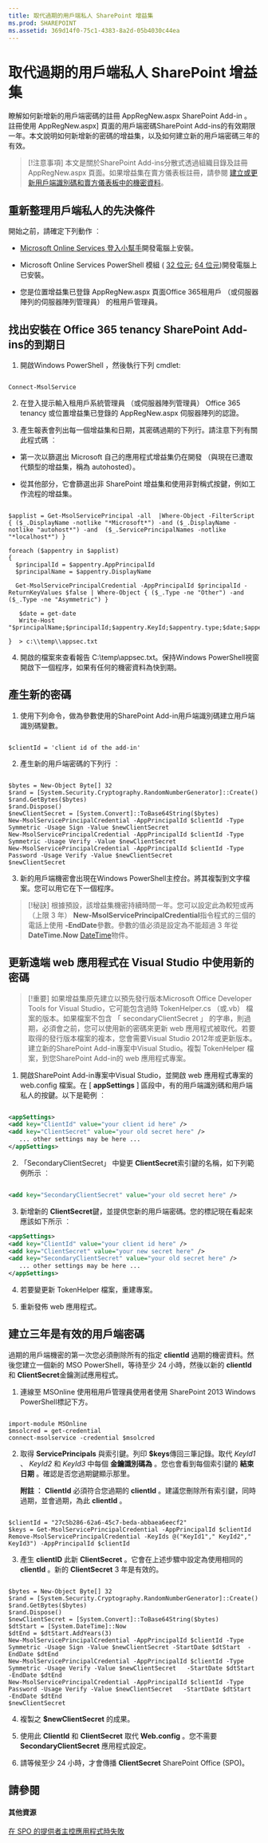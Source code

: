 ```yaml
---
title: 取代過期的用戶端私人 SharePoint 增益集
ms.prod: SHAREPOINT
ms.assetid: 369d14f0-75c1-4383-8a2d-05b4030c44ea
---
```



# 取代過期的用戶端私人 SharePoint 增益集
瞭解如何新增新的用戶端密碼的註冊 AppRegNew.aspx SharePoint Add-in 。
註冊使用 AppRegNew.aspx] 頁面的用戶端密碼SharePoint Add-ins的有效期限一年。本文說明如何新增新的密碼的增益集，以及如何建立新的用戶端密碼三年的有效。
  
    
    


> [!注意事項]
> 本文是關於SharePoint Add-ins分散式透過組織目錄及註冊 AppRegNew.aspx 頁面。如果增益集在賣方儀表板註冊，請參閱 [建立或更新用戶端識別碼和賣方儀表板中的機密資料](http://msdn.microsoft.com/library/f7852781-922f-4499-9dd4-c266907a8c14%28Office.15%29.aspx#bk_update)。
  
    
    


## 重新整理用戶端私人的先決條件

開始之前，請確定下列動作 ︰
  
    
    

-  [Microsoft Online Services 登入小幫手](http://www.microsoft.com/download/details.aspx?id=39267)開發電腦上安裝。
    
  
- Microsoft Online Services PowerShell 模組 ( [32 位元](http://go.microsoft.com/fwlink/p/?linkid=236298); [64 位元](http://go.microsoft.com/fwlink/p/?linkid=236297))開發電腦上已安裝。
    
  
- 您是位置增益集已登錄 AppRegNew.aspx 頁面Office 365租用戶 （或伺服器陣列的伺服器陣列管理員） 的租用戶管理員。
    
  

## 找出安裝在 Office 365 tenancy SharePoint Add-ins的到期日


  
    
    

1. 開啟Windows PowerShell ，然後執行下列 cmdlet:
    
  ```
  
Connect-MsolService

  ```

2. 在登入提示輸入租用戶系統管理員 （或伺服器陣列管理員） Office 365 tenancy 或位置增益集已登錄的 AppRegNew.aspx 伺服器陣列的認證。
    
  
3. 產生報表會列出每一個增益集和日期，其密碼過期的下列行。請注意下列有關此程式碼 ︰
    
  - 第一次以篩選出 Microsoft 自己的應用程式增益集仍在開發 （與現在已遭取代類型的增益集，稱為 autohosted）。
    
  
  - 從其他部分，它會篩選出非 SharePoint 增益集和使用非對稱式按鍵，例如工作流程的增益集。
    
  

  ```
  
$applist = Get-MsolServicePrincipal -all  |Where-Object -FilterScript { ($_.DisplayName -notlike "*Microsoft*") -and ($_.DisplayName -notlike "autohost*") -and  ($_.ServicePrincipalNames -notlike "*localhost*") }

foreach ($appentry in $applist)
{
    $principalId = $appentry.AppPrincipalId
    $principalName = $appentry.DisplayName
    
    Get-MsolServicePrincipalCredential -AppPrincipalId $principalId -ReturnKeyValues $false | Where-Object { ($_.Type -ne "Other") -and ($_.Type -ne "Asymmetric") }
    
     $date = get-date
     Write-Host "$principalName;$principalId;$appentry.KeyId;$appentry.type;$date;$appentry.Usage"

}  > c:\\temp\\appsec.txt
  ```

4. 開啟的檔案來查看報告 C:\\temp\\appsec.txt。保持Windows PowerShell視窗開啟下一個程序，如果有任何的機密資料為快到期。
    
  

## 產生新的密碼


  
    
    

1. 使用下列命令，做為參數使用的SharePoint Add-in用戶端識別碼建立用戶端識別碼變數。
    
  ```
  
$clientId = 'client id of the add-in'

  ```

2. 產生新的用戶端密碼的下列行 ︰
    
  ```
  
$bytes = New-Object Byte[] 32
$rand = [System.Security.Cryptography.RandomNumberGenerator]::Create()
$rand.GetBytes($bytes)
$rand.Dispose()
$newClientSecret = [System.Convert]::ToBase64String($bytes)
New-MsolServicePrincipalCredential -AppPrincipalId $clientId -Type Symmetric -Usage Sign -Value $newClientSecret
New-MsolServicePrincipalCredential -AppPrincipalId $clientId -Type Symmetric -Usage Verify -Value $newClientSecret
New-MsolServicePrincipalCredential -AppPrincipalId $clientId -Type Password -Usage Verify -Value $newClientSecret
$newClientSecret
  ```

3. 新的用戶端機密會出現在Windows PowerShell主控台。將其複製到文字檔案。您可以用它在下一個程序。
    
  

> [!秘訣]
> 根據預設，該增益集機密持續時間一年。您可以設定此為較短或再 （上限 3 年） **New-MsolServicePrincipalCredential**指令程式的三個的電話上使用 **-EndDate**參數。參數的值必須是設定為不能超過 3 年從 **DateTime.Now** [DateTime](http://msdn2.microsoft.com/ZH-TW/library/03ybds8y)物件。
  
    
    


## 更新遠端 web 應用程式在 Visual Studio 中使用新的密碼


> [!重要]
> 如果增益集原先建立以預先發行版本Microsoft Office Developer Tools for Visual Studio，它可能包含過時 TokenHelper.cs （或.vb） 檔案的版本。如果檔案不包含 「 secondaryClientSecret 」 的字串，則過期，必須會之前，您可以使用新的密碼來更新 web 應用程式被取代。若要取得的發行版本檔案的複本，您會需要Visual Studio 2012年或更新版本。建立新的SharePoint Add-in專案中Visual Studio。複製 TokenHelper 檔案，到您SharePoint Add-in的 web 應用程式專案。
  
    
    


1. 開啟SharePoint Add-in專案中Visual Studio，並開啟 web 應用程式專案的 web.config 檔案。在 [ **appSettings** ] 區段中，有的用戶端識別碼和用戶端私人的按鍵。以下是範例 ︰
    
  ```XML
  
<appSettings>
  <add key="ClientId" value="your client id here" />
  <add key="ClientSecret" value="your old secret here" />
     ... other settings may be here ...
</appSettings>

  ```

2. 「SecondaryClientSecret」 中變更 **ClientSecret**索引鍵的名稱，如下列範例所示 ︰
    
  ```XML
  
<add key="SecondaryClientSecret" value="your old secret here" />
  ```

3. 新增新的 **ClientSecret**鍵，並提供您新的用戶端密碼。您的標記現在看起來應該如下所示 ︰
    
  ```XML
  <appSettings>
  <add key="ClientId" value="your client id here" />
  <add key="ClientSecret" value="your new secret here" />
  <add key="SecondaryClientSecret" value="your old secret here" />
     ... other settings may be here ...
</appSettings>
  ```

4. 若要變更新 TokenHelper 檔案，重建專案。
    
  
5. 重新發佈 web 應用程式。
    
  

## 建立三年是有效的用戶端密碼

過期的用戶端機密的第一次您必須刪除所有的指定 **clientId** 過期的機密資料。然後您建立一個新的 MSO PowerShell，等待至少 24 小時，然後以新的 **clientId** 和 **ClientSecret**金鑰測試應用程式。
  
    
    

1. 連線至 MSOnline 使用租用戶管理員使用者使用 SharePoint 2013 Windows PowerShell標記下方。
    
  ```
  
import-module MSOnline
$msolcred = get-credential
connect-msolservice -credential $msolcred

  ```

2. 取得 **ServicePrincipals** 與索引鍵。列印 **$keys**傳回三筆記錄。取代 *KeyId1*  、 *KeyId2*  和 *KeyId3*  中每個 **金鑰識別碼為** 。您也會看到每個索引鍵的 **結束日期** 。確認是否您過期鍵顯示那里。
    
    **附註 ︰** **ClientId** 必須符合您過期的 **clientId** 。建議您刪除所有索引鍵，同時過期，並會過期，為此 **clientId** 。
    


  ```
  
$clientId = "27c5b286-62a6-45c7-beda-abbaea6eecf2"
$keys = Get-MsolServicePrincipalCredential -AppPrincipalId $clientId
Remove-MsolServicePrincipalCredential -KeyIds @("KeyId1"," KeyId2"," KeyId3") -AppPrincipalId $clientId 

  ```

3. 產生 **clientID** 此新 **ClientSecret** 。它會在上述步驟中設定為使用相同的 **clientId** 。新的 **ClientSecret** 3 年是有效的。
    
  ```
  
$bytes = New-Object Byte[] 32
$rand = [System.Security.Cryptography.RandomNumberGenerator]::Create()
$rand.GetBytes($bytes)
$rand.Dispose()
$newClientSecret = [System.Convert]::ToBase64String($bytes)
$dtStart = [System.DateTime]::Now
$dtEnd = $dtStart.AddYears(3)
New-MsolServicePrincipalCredential -AppPrincipalId $clientId -Type Symmetric -Usage Sign -Value $newClientSecret -StartDate $dtStart  -EndDate $dtEnd
New-MsolServicePrincipalCredential -AppPrincipalId $clientId -Type Symmetric -Usage Verify -Value $newClientSecret   -StartDate $dtStart  -EndDate $dtEnd
New-MsolServicePrincipalCredential -AppPrincipalId $clientId -Type Password -Usage Verify -Value $newClientSecret   -StartDate $dtStart  -EndDate $dtEnd
$newClientSecret

  ```

4. 複製之 **$newClientSecret** 的成果。
    
  
5. 使用此 **ClientId** 和 **ClientSecret** 取代 **Web.config** 。您不需要 **SecondaryClientSecret** 應用程式設定。
    
  
6. 請等候至少 24 小時，才會傳播 **ClientSecret** SharePoint Office (SPO)。
    
  

## 請參閱


#### 其他資源


  
    
    
 [在 SPO 的提供者主控應用程式時失敗](http://blogs.technet.com/b/sharepointdevelopersupport/archive/2015/03/11/provider-hosted-app-fails-on-spo.aspx)
